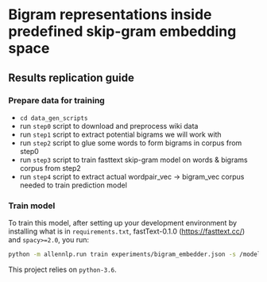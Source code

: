 # Bigram representations inside predefined skip-gram embedding space 

## Results replication guide
### Prepare data for training
* `cd data_gen_scripts`
* run `step0` script to download and preprocess wiki data
* run `step1` script to extract potential bigrams we will work with
* run `step2` script to glue some words to form bigrams in corpus from step0
* run `step3` script to train fasttext skip-gram model on words & bigrams corpus from step2
* run `step4` script to extract actual wordpair_vec -> bigram_vec corpus needed to train prediction model
### Train model
To train this model, after setting up your development environment by installing what is in `requirements.txt`, 
fastText-0.1.0 (https://fasttext.cc/) and `spacy>=2.0`, you run:
```bash
python -m allennlp.run train experiments/bigram_embedder.json -s /models --include-package bigram_embedder
```

This project relies on `python-3.6`.

